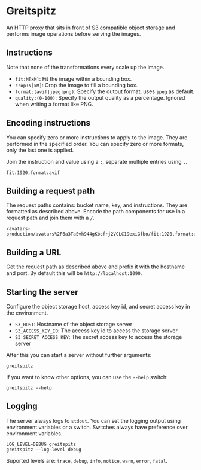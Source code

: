 # Greitspitz

An HTTP proxy that sits in front of S3 compatible object storage and performs image operations before serving the images.

## Instructions

Note that none of the transformations every scale up the image.

* `fit:N[xM]`: Fit the image within a bounding box.
* `crop:N[xM]`: Crop the image to fill a bounding box.
* `format:(avif|jpeg|png)`: Specify the output format, uses `jpeg` as default.
* `quality:(0-100)`: Specify the output quality as a percentage. Ignored when writing a format like PNG.

## Encoding instructions

You can specify zero or more instructions to apply to the image. They are performed in the specified order. You can specify zero or more formats, only the last one is applied.

Join the instruction and value using a `:`, separate multiple entries using `,`.

    fit:1920,format:avif

## Building a request path

The request paths contains: bucket name, key, and instructions. They are formatted as described above. Encode the path components for use in a request path and join them with a `/`.

    /avatars-production/avatars%2F6a3TaSvh944gKbcfrj2VCLC19exiGfbo/fit:1920,format:avif

## Building a URL

Get the request path as described above and prefix it with the hostname and port. By default this will be `http://localhost:1090`.

## Starting the server

Configure the object storage host, access key id, and secret access key in the environment.

* `S3_HOST`: Hostname of the object storage server
* `S3_ACCESS_KEY_ID`: The access key id to access the storage server
* `S3_SECRET_ACCESS_KEY`: The secret access key to access the storage server

After this you can start a server without further arguments:

    greitspitz

If you want to know other options, you can use the `--help` switch:

    greitspitz --help

## Logging

The server always logs to `stdout`. You can set the logging output using environment variables or a switch. Switches always have preference over environment variables.

    LOG_LEVEL=DEBUG greitspitz
    greitspitz --log-level debug

Suported levels are: `trace`, `debug`, `info`, `notice`, `warn`, `error`, `fatal`.
